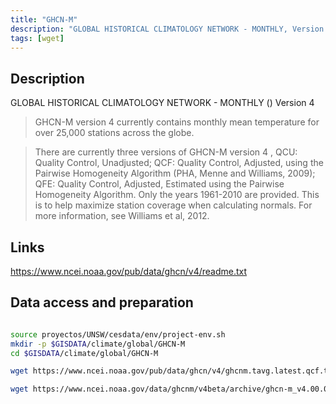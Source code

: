 ```yaml
---
title: "GHCN-M"
description: "GLOBAL HISTORICAL CLIMATOLOGY NETWORK - MONTHLY, Version 4"
tags: [wget]
---
```


## Description

GLOBAL HISTORICAL CLIMATOLOGY NETWORK - MONTHLY () Version 4

> GHCN-M version 4 currently contains monthly mean temperature for over 25,000 stations across the globe.

> There are currently three versions of GHCN-M version 4 , QCU: Quality Control, Unadjusted; QCF: Quality Control, Adjusted, using the Pairwise Homogeneity Algorithm (PHA, Menne and Williams, 2009); QFE: Quality Control, Adjusted, Estimated using the Pairwise Homogeneity Algorithm. Only the years 1961-2010 are provided. This is to help maximize station coverage when calculating  normals. For more information, see Williams et al, 2012.

## Links

https://www.ncei.noaa.gov/pub/data/ghcn/v4/readme.txt

## Data access and preparation

```sh

source proyectos/UNSW/cesdata/env/project-env.sh
mkdir -p $GISDATA/climate/global/GHCN-M
cd $GISDATA/climate/global/GHCN-M

wget https://www.ncei.noaa.gov/pub/data/ghcn/v4/ghcnm.tavg.latest.qcf.tar.gz

wget https://www.ncei.noaa.gov/data/ghcnm/v4beta/archive/ghcn-m_v4.00.00_prcp_s16970101_e20220831_c20220907.tar.gz
```
